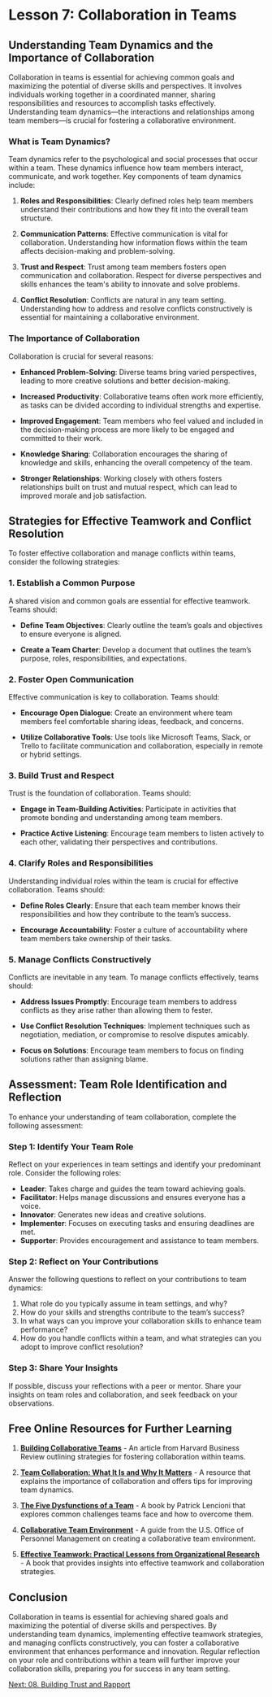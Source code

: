 # Lesson 7: Collaboration in Teams

## Understanding Team Dynamics and the Importance of Collaboration

Collaboration in teams is essential for achieving common goals and maximizing the potential of diverse skills and perspectives. It involves individuals working together in a coordinated manner, sharing responsibilities and resources to accomplish tasks effectively. Understanding team dynamics—the interactions and relationships among team members—is crucial for fostering a collaborative environment.

### What is Team Dynamics?

Team dynamics refer to the psychological and social processes that occur within a team. These dynamics influence how team members interact, communicate, and work together. Key components of team dynamics include:

1. **Roles and Responsibilities**: Clearly defined roles help team members understand their contributions and how they fit into the overall team structure.

2. **Communication Patterns**: Effective communication is vital for collaboration. Understanding how information flows within the team affects decision-making and problem-solving.

3. **Trust and Respect**: Trust among team members fosters open communication and collaboration. Respect for diverse perspectives and skills enhances the team's ability to innovate and solve problems.

4. **Conflict Resolution**: Conflicts are natural in any team setting. Understanding how to address and resolve conflicts constructively is essential for maintaining a collaborative environment.

### The Importance of Collaboration

Collaboration is crucial for several reasons:

- **Enhanced Problem-Solving**: Diverse teams bring varied perspectives, leading to more creative solutions and better decision-making.

- **Increased Productivity**: Collaborative teams often work more efficiently, as tasks can be divided according to individual strengths and expertise.

- **Improved Engagement**: Team members who feel valued and included in the decision-making process are more likely to be engaged and committed to their work.

- **Knowledge Sharing**: Collaboration encourages the sharing of knowledge and skills, enhancing the overall competency of the team.

- **Stronger Relationships**: Working closely with others fosters relationships built on trust and mutual respect, which can lead to improved morale and job satisfaction.

## Strategies for Effective Teamwork and Conflict Resolution

To foster effective collaboration and manage conflicts within teams, consider the following strategies:

### 1. Establish a Common Purpose

A shared vision and common goals are essential for effective teamwork. Teams should:

- **Define Team Objectives**: Clearly outline the team’s goals and objectives to ensure everyone is aligned.

- **Create a Team Charter**: Develop a document that outlines the team’s purpose, roles, responsibilities, and expectations.

### 2. Foster Open Communication

Effective communication is key to collaboration. Teams should:

- **Encourage Open Dialogue**: Create an environment where team members feel comfortable sharing ideas, feedback, and concerns.

- **Utilize Collaborative Tools**: Use tools like Microsoft Teams, Slack, or Trello to facilitate communication and collaboration, especially in remote or hybrid settings.

### 3. Build Trust and Respect

Trust is the foundation of collaboration. Teams should:

- **Engage in Team-Building Activities**: Participate in activities that promote bonding and understanding among team members.

- **Practice Active Listening**: Encourage team members to listen actively to each other, validating their perspectives and contributions.

### 4. Clarify Roles and Responsibilities

Understanding individual roles within the team is crucial for effective collaboration. Teams should:

- **Define Roles Clearly**: Ensure that each team member knows their responsibilities and how they contribute to the team’s success.

- **Encourage Accountability**: Foster a culture of accountability where team members take ownership of their tasks.

### 5. Manage Conflicts Constructively

Conflicts are inevitable in any team. To manage conflicts effectively, teams should:

- **Address Issues Promptly**: Encourage team members to address conflicts as they arise rather than allowing them to fester.

- **Use Conflict Resolution Techniques**: Implement techniques such as negotiation, mediation, or compromise to resolve disputes amicably.

- **Focus on Solutions**: Encourage team members to focus on finding solutions rather than assigning blame.

## Assessment: Team Role Identification and Reflection

To enhance your understanding of team collaboration, complete the following assessment:

### Step 1: Identify Your Team Role

Reflect on your experiences in team settings and identify your predominant role. Consider the following roles:

- **Leader**: Takes charge and guides the team toward achieving goals.
- **Facilitator**: Helps manage discussions and ensures everyone has a voice.
- **Innovator**: Generates new ideas and creative solutions.
- **Implementer**: Focuses on executing tasks and ensuring deadlines are met.
- **Supporter**: Provides encouragement and assistance to team members.

### Step 2: Reflect on Your Contributions

Answer the following questions to reflect on your contributions to team dynamics:

1. What role do you typically assume in team settings, and why?
2. How do your skills and strengths contribute to the team’s success?
3. In what ways can you improve your collaboration skills to enhance team performance?
4. How do you handle conflicts within a team, and what strategies can you adopt to improve conflict resolution?

### Step 3: Share Your Insights

If possible, discuss your reflections with a peer or mentor. Share your insights on team roles and collaboration, and seek feedback on your observations.

## Free Online Resources for Further Learning

1. **[Building Collaborative Teams](https://hbr.org/2007/11/eight-ways-to-build-collaborative-teams)** - An article from Harvard Business Review outlining strategies for fostering collaboration within teams.

2. **[Team Collaboration: What It Is and Why It Matters](https://www.linezero.com/blog/what-is-team-collaboration)** - A resource that explains the importance of collaboration and offers tips for improving team dynamics.

3. **[The Five Dysfunctions of a Team](https://www.tablegroup.com/books/dysfunctions)** - A book by Patrick Lencioni that explores common challenges teams face and how to overcome them.

4. **[Collaborative Team Environment](https://www.opm.gov/policy-data-oversight/performance-management/teams/building-a-collaborative-team-environment/)** - A guide from the U.S. Office of Personnel Management on creating a collaborative team environment.

5. **[Effective Teamwork: Practical Lessons from Organizational Research](https://www.amazon.com/Effective-Teamwork-Practical-Organizational-Research/dp/1119957009)** - A book that provides insights into effective teamwork and collaboration strategies.

## Conclusion

Collaboration in teams is essential for achieving shared goals and maximizing the potential of diverse skills and perspectives. By understanding team dynamics, implementing effective teamwork strategies, and managing conflicts constructively, you can foster a collaborative environment that enhances performance and innovation. Regular reflection on your role and contributions within a team will further improve your collaboration skills, preparing you for success in any team setting.

[Next: 08. Building Trust and Rapport](./08_building_trust_and_rapport.md)